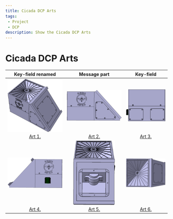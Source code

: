 ```yaml
---
title: Cicada DCP Arts
tags: 
 - Project
 - DCP
description: Show the Cicada DCP Arts
---
```


# Cicada DCP Arts

| Key-field renamed  | Message part  | Key-field          | 
| :---:              | :---:         | :---:              |
|<img src="../../assets/img/arts/a1.png" align="center" height="auto" width="auto" style="max-height:200px">|<img src="../../assets/img/arts/a2.png" align="center" height="auto" width="auto" style="max-height:200px">|<img src="../../assets/img/arts/a3.png" align="center" height="auto" width="auto" style="max-height:200px">|
|<a href="../../assets/img/arts/a1.png" target="_blank">Art 1.</a>|<a href="../../assets/img/arts/a2.png" target="_blank">Art 2.</a>|<a href="../../assets/img/arts/a3.png" target="_blank">Art 3.</a>|
|<img src="../../assets/img/arts/a4.png" align="center" height="auto" width="auto" style="max-height:200px">|<img src="../../assets/img/arts/a5.png" align="center" height="auto" width="auto" style="max-height:200px">|<img src="../../assets/img/arts/a6.png" align="center" height="auto" width="auto" style="max-height:200px">|
|<a href="../../assets/img/arts/a4.png" target="_blank">Art 4.</a>|<a href="../../assets/img/arts/a5.png" target="_blank">Art 5.</a>|<a href="../../assets/img/arts/a6.png" target="_blank">Art 6.</a>|

